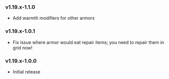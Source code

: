 ### v1.19.x-1.1.0

 - Add warmth modifiers for other armors

### v1.19.x-1.0.1

 - Fix issue where armor would eat repair items; you need to repair them in grid now!

### v1.19.x-1.0.0

 - Initial release
